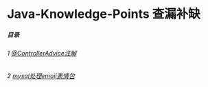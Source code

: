 # Java-Knowledge-Points 查漏补缺

##### 目录

###### 1 [@ControllerAdvice注解](https://github.com/nicle812386413/Java-Knowledge-Points/blob/master/describe/%40ControllerAdvice%E6%B3%A8%E8%A7%A3.md)
###### 2 [mysql处理emoji表情包](https://github.com/nicle812386413/Java-Knowledge-Points/blob/master/describe/mysql%E5%85%A5%E5%BA%93%E5%AD%97%E6%AE%B5%E5%A4%84%E7%90%86emoji.md)


